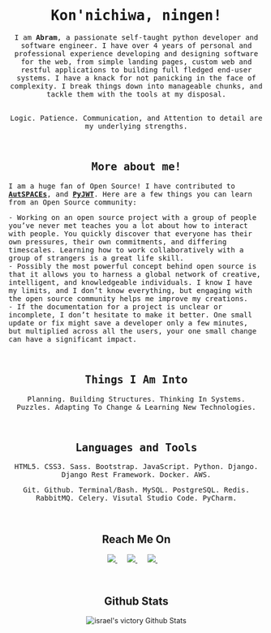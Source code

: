<h1 align="center"><samp> Kon'nichiwa, ningen! </samp></h1>

<div align="center">
  <samp>I am <b>Abram</b>, a passionate self-taught python developer and software engineer. I have over 4 years of personal and professional experience developing   and designing software for the web, from simple landing pages, custom web and restful applications to building full fledged end-user systems. I have a   knack for not panicking in the face of complexity. I break things down into manageable chunks, and tackle them with the tools at my disposal.</samp>
</div>

<br />

<p align="center"><samp>Logic. Patience. Communication, and Attention to detail are my underlying strengths. </samp></p>

<br />

<h2 align="center"><samp>More about me!</samp></h2>

<samp>I am a huge fan of Open Source! I have contributed to **[AutSPACEs](https://github.com/alan-turing-institute/AutSPACEs/)**, and **[PyJWT](https://github.com/jpadilla/pyjwt/)**. Here are a few things you can learn from an Open Source community:</samp>

<samp>- Working on an open source project with a group of people you’ve never met teaches you a lot about how to interact with people. You quickly discover that everyone has their own pressures, their own commitments, and differing timescales. Learning how to work collaboratively with a group of strangers is a great life skill.</samp> <br />
<samp>- Possibly the most powerful concept behind open source is that it allows you to harness a global network of creative, intelligent, and knowledgeable individuals. I know I have my limits, and I don’t know everything, but engaging with the open source community helps me improve my creations.</samp> <br />
<samp>- If the documentation for a project is unclear or incomplete, I don’t hesitate to make it better. One small update or fix might save a developer only a <samp>few minutes, but multiplied across all the users, your one small change can have a significant impact.</samp>

<br />

<h2 align="center"><samp>Things I Am Into </samp></h2>

<p align="center"><samp>Planning. Building Structures. Thinking In Systems. <br /> Puzzles. Adapting To Change & Learning New Technologies. </samp></p>

<br />

<h2 align="center"><samp>Languages and Tools </samp></h2>

<div align="center">
  <p align="center">
    <samp>HTML5. CSS3. Sass. Bootstrap. JavaScript. Python. Django. Django Rest Framework. Docker. AWS.</samp>
  </p>
</div>

<div align="center">
  <p align="center">
    <samp>Git. Github. Terminal/Bash. MySQL. PostgreSQL. Redis. RabbitMQ. Celery. Visutal Studio Code. PyCharm. </samp>
  </p>
</div>

<br />

<h2  align="center">Reach Me On</h2>

<p align="center">
  <a target="_blank"href="https://linkedin.com/in/abraham-israel">
    <img src="https://img.shields.io/badge/linkedin-%230077B5.svg?&style=for-the-badge&logo=linkedin&logoColor=white" />
  </a>&nbsp;&nbsp;&nbsp;&nbsp;
  
  <a target="_blank" href="https://twitter.com/israelabraham_">
    <img src="https://img.shields.io/badge/twitter-%231DA1F2.svg?&style=for-the-badge&logo=twitter&logoColor=white" />
  </a>&nbsp;&nbsp;&nbsp;&nbsp;
  
  <a href="mailto:israelvictory87@gmail.com?subject=Hello%20Abram,%20From%20Github">
    <img src="https://img.shields.io/badge/gmail-%23D14836.svg?&style=for-the-badge&logo=gmail&logoColor=white" />
  </a>&nbsp;&nbsp;&nbsp;&nbsp;
</p>


<br />

<h2  align="center">Github Stats</h2>

<div align="center">
  <img alt="israel's victory Github Stats" src="https://github-readme-stats.vercel.app/api?username=israelabraham&show_icons=true&theme=gotham"/>
</div>
